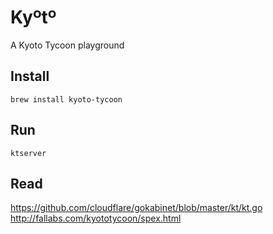 # Kyºtº
A Kyoto Tycoon playground

## Install
`brew install kyoto-tycoon`

## Run
`ktserver`

## Read
https://github.com/cloudflare/gokabinet/blob/master/kt/kt.go
http://fallabs.com/kyototycoon/spex.html
